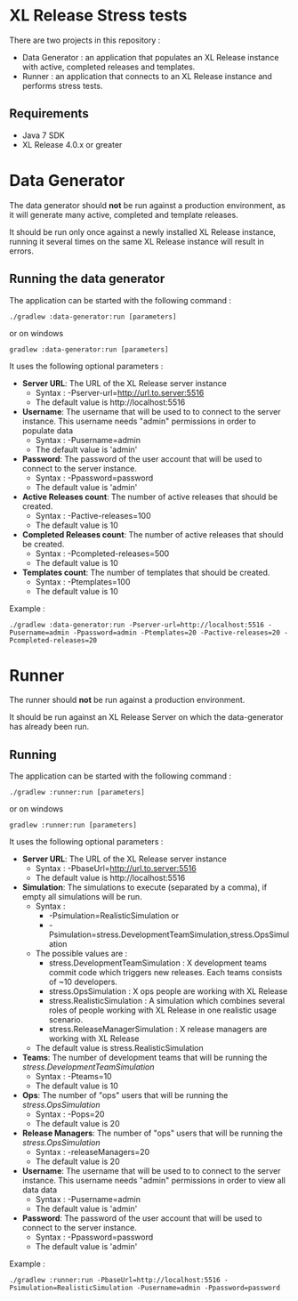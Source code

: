 # XL Release Stress tests

There are two projects in this repository :

- Data Generator : an application that populates an XL Release instance with active, completed releases and templates.
- Runner : an application that connects to an XL Release instance and performs stress tests.

## Requirements

- Java 7 SDK
- XL Release 4.0.x or greater

# Data Generator

The data generator should **not** be run against a production environment, as it will generate many active, completed and template releases.

It should be run only once against a newly installed XL Release instance, running it several times on the same XL Release instance will result in errors.


## Running the data generator

The application can be started with the following command :

    ./gradlew :data-generator:run [parameters]

or on windows

    gradlew :data-generator:run [parameters]

It uses the following optional parameters :

- **Server URL**: The URL of the XL Release server instance
    - Syntax : -Pserver-url=http://url.to.server:5516
    - The default value is http://localhost:5516
- **Username**: The username that will be used to to connect to the server instance. This username needs "admin" permissions in order to populate data
    - Syntax : -Pusername=admin
    - The default value is 'admin'
- **Password**: The password of the user account that will be used to connect to the server instance.
    - Syntax : -Ppassword=password
    - The default value is 'admin'
- **Active Releases count**: The number of active releases that should be created.
    - Syntax : -Pactive-releases=100
    - The default value is 10
- **Completed Releases count**: The number of active releases that should be created.
    - Syntax : -Pcompleted-releases=500
    - The default value is 10
- **Templates count**: The number of templates that should be created.
    - Syntax : -Ptemplates=100
    - The default value is 10

Example :

    ./gradlew :data-generator:run -Pserver-url=http://localhost:5516 -Pusername=admin -Ppassword=admin -Ptemplates=20 -Pactive-releases=20 -Pcompleted-releases=20

# Runner

The runner should **not** be run against a production environment.

It should be run against an XL Release Server on which the data-generator has already been run.

## Running

The application can be started with the following command :

    ./gradlew :runner:run [parameters]

or on windows

    gradlew :runner:run [parameters]

It uses the following optional parameters :

- **Server URL**: The URL of the XL Release server instance
    - Syntax : -PbaseUrl=http://url.to.server:5516
    - The default value is http://localhost:5516
- **Simulation**: The simulations to execute (separated by a comma), if empty all simulations will be run.
    - Syntax :
        - -Psimulation=RealisticSimulation or
        - -Psimulation=stress.DevelopmentTeamSimulation,stress.OpsSimulation
    - The possible values are :
        - stress.DevelopmentTeamSimulation :  X development teams commit code which triggers new releases. Each teams consists of ~10 developers.
        - stress.OpsSimulation : X ops people are working with XL Release
        - stress.RealisticSimulation : A simulation which combines several roles of people working with XL Release in one realistic usage scenario.
        - stress.ReleaseManagerSimulation : X release managers are working with XL Release
    - The default value is stress.RealisticSimulation
- **Teams**: The number of development teams that will be running the *stress.DevelopmentTeamSimulation*
    - Syntax : -Pteams=10
    - The default value is 10
- **Ops**: The number of "ops" users that will be running the *stress.OpsSimulation*
    - Syntax : -Pops=20
    - The default value is 20
- **Release Managers**: The number of "ops" users that will be running the *stress.OpsSimulation*
    - Syntax : -releaseManagers=20
    - The default value is 20
- **Username**: The username that will be used to to connect to the server instance. This username needs "admin" permissions in order to view all data data
    - Syntax : -Pusername=admin
    - The default value is 'admin'
- **Password**: The password of the user account that will be used to connect to the server instance.
    - Syntax : -Ppassword=password
    - The default value is 'admin'

Example :

    ./gradlew :runner:run -PbaseUrl=http://localhost:5516 -Psimulation=RealisticSimulation -Pusername=admin -Ppassword=password
